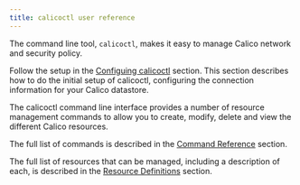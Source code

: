 ```yaml
---
title: calicoctl user reference
---
```


The command line tool, `calicoctl`, makes it easy to manage Calico network
and security policy.

Follow the setup in the [Configuing calicoctl]({{site.baseurl}}/{{page.version}}/reference/calicoctl/setup/config) section.
This section describes how to do the initial setup of calicoctl, configuring
the connection information for your Calico datastore.

The calicoctl command line interface provides a number of resource management
commands to allow you to create, modify, delete and view the different Calico
resources.

The full list of commands is described in the 
[Command Reference]({{site.baseurl}}/{{page.version}}/reference/calicoctl/commands/)
section.

The full list of resources that can be managed, including a description of each,
is described in the [Resource Definitions]({{site.baseurl}}/{{page.version}}/reference/calicoctl/resources/)
section.
